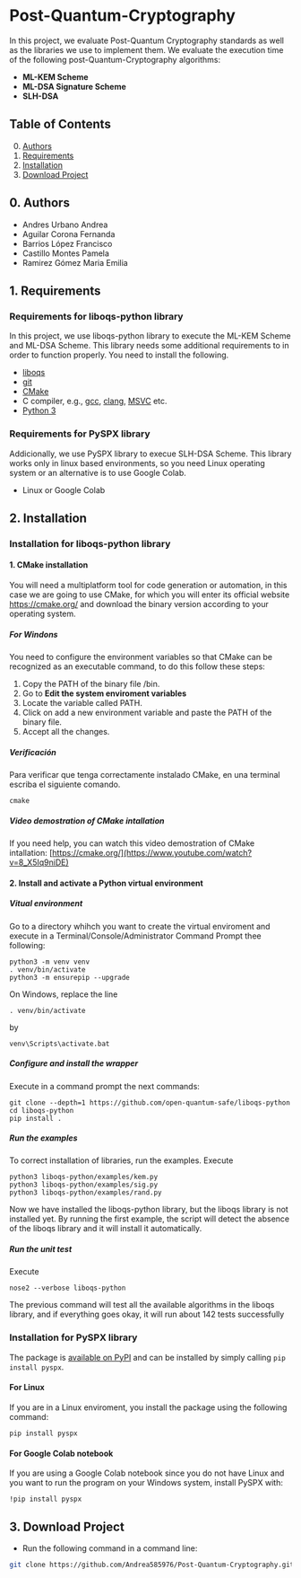 # Post-Quantum-Cryptography
In this project, we evaluate Post-Quantum Cryptography standards as well as the libraries we use to implement them. We evaluate the execution time of the following post-Quantum-Cryptography algorithms:
<ul>
  <li><b>ML-KEM Scheme</b></li>
  <li><b>ML-DSA Signature Scheme</b></li>
  <li><b>SLH-DSA</b></li>
</ul>

## Table of Contents

0. [Authors](#authors)
1. [Requirements](#requirements)
2. [Installation](#installation)
3. [Download Project](#download-project)

## 0. Authors <a name="authors"></a>

- Andres Urbano Andrea
- Aguilar Corona Fernanda
- Barrios López Francisco
- Castillo Montes Pamela
- Ramirez Gómez Maria Emilia

## 1. Requirements <a name="requirements"></a>
### Requirements for liboqs-python library
In this project, we use liboqs-python library to execute the ML-KEM Scheme and ML-DSA Scheme. This library needs some additional requirements to in order to function properly. You need to install the following. 
- [liboqs](https://github.com/open-quantum-safe/liboqs)
- [git](https://git-scm.com/)
- [CMake](https://cmake.org/)
- C compiler,
  e.g., [gcc](https://gcc.gnu.org/), [clang](https://clang.llvm.org),
  [MSVC](https://visualstudio.microsoft.com/vs/) etc.
- [Python 3](https://www.python.org/)

### Requirements for PySPX library
Addicionally, we use PySPX library to execue SLH-DSA Scheme. This library works only in linux based environments, so you need Linux operating system or an alternative is to use Google Colab.
- Linux or Google Colab

## 2. Installation
### Installation for liboqs-python library
#### 1. CMake installation
You will need a multiplatform tool for code generation or automation, in this case we are going to use CMake, for which you will enter its official website  <a>https://cmake.org/</a> and download the binary version according to your operating system.

#####  For Windons
You need to configure the environment variables so that CMake can be recognized as an executable command, to do  this follow these steps:
1. Copy the PATH of the binary file /bin.
2. Go to <b>Edit the system enviroment variables</b>
3. Locate the variable called PATH.
4. Click on add a new environment variable and paste the PATH of the binary file.
5. Accept all the changes.

##### Verificación
Para verificar que tenga correctamente instalado CMake, en una terminal escriba el siguiente comando.
```shell
cmake
```
##### Video demostration of CMake intallation
If you need help, you can watch this video demostration of CMake intallation: <a>[https://cmake.org/](https://www.youtube.com/watch?v=8_X5Iq9niDE)</a> 

#### 2. Install and activate a Python virtual environment
##### Vitual environment
Go to a directory whihch you want to create the virtual enviroment and execute in a Terminal/Console/Administrator Command Prompt thee following:

```shell
python3 -m venv venv
. venv/bin/activate
python3 -m ensurepip --upgrade
```

On Windows, replace the line

```shell
. venv/bin/activate
```

by

```shell
venv\Scripts\activate.bat
```

##### Configure and install the wrapper
Execute in a command prompt the next commands:

```shell
git clone --depth=1 https://github.com/open-quantum-safe/liboqs-python
cd liboqs-python
pip install .
```

##### Run the examples
To correct installation of libraries, run the examples. Execute

```shell
python3 liboqs-python/examples/kem.py
python3 liboqs-python/examples/sig.py
python3 liboqs-python/examples/rand.py
```
Now we have installed the liboqs-python library, but the liboqs library is not installed yet.
By running the first example, the script will detect the absence of the liboqs library and it
will install it automatically.

##### Run the unit test
Execute

```shell
nose2 --verbose liboqs-python
```

The previous command will test all the available algorithms in the liboqs library, and if
everything goes okay, it will run about 142 tests successfully

### Installation for PySPX library
The package is [available on PyPI](https://pypi.org/project/PySPX/) and can be installed by simply calling `pip install pyspx`. 

#### For Linux
If you are in a Linux enviroment, you install the package using the following command:
```shell
pip install pyspx
```

#### For Google Colab notebook
If you are using a Google Colab notebook since you do not have Linux and you want to run the program on your Windows system, install PySPX with:
```shell
!pip install pyspx
```

## 3. Download Project <a name="download-project"></a>
- Run the following command in a command line:

```bash
git clone https://github.com/Andrea585976/Post-Quantum-Cryptography.git
```
